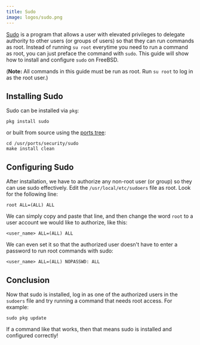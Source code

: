 ```yaml
---
title: Sudo
image: logos/sudo.png
---
```


[Sudo](https://www.sudo.ws/) is a program that allows a user with elevated privileges to delegate authority to other users (or groups of users) so that they can run commands as root.
Instead of running `su root` everytime you need to run a command as root, you can just preface the command with `sudo`.
This guide will show how to install and configure `sudo` on FreeBSD.

(**Note:** All commands in this guide must be run as root. Run `su root` to log in as the root user.)

## Installing Sudo

Sudo can be installed via `pkg`:

```shell
pkg install sudo
```

or built from source using the [ports tree](/portstree/):

```shell
cd /usr/ports/security/sudo
make install clean
```

## Configuring Sudo

After installation, we have to authorize any non-root user (or group) so they can use sudo effectively.
Edit the `/usr/local/etc/sudoers` file as root.
Look for the following line:

```
root ALL=(ALL) ALL
```

We can simply copy and paste that line, and then change the word `root` to a user account we would like to authorize, like this:

```
<user_name> ALL=(ALL) ALL
```

We can even set it so that the authorized user doesn't have to enter a password to run root commands with sudo:

```
<user_name> ALL=(ALL) NOPASSWD: ALL
```

## Conclusion

Now that sudo is installed, log in as one of the authorized users in the `sudoers` file and try running a command that needs root access.
For example:

```shell
sudo pkg update
```

If a command like that works, then that means sudo is installed and configured correctly!
